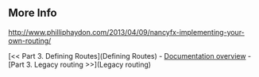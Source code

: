 ## More Info

<http://www.philliphaydon.com/2013/04/09/nancyfx-implementing-your-own-routing/>


[<< Part 3. Defining Routes](Defining Routes) - [Documentation overview](Documentation) - [Part 3. Legacy routing >>](Legacy routing)
